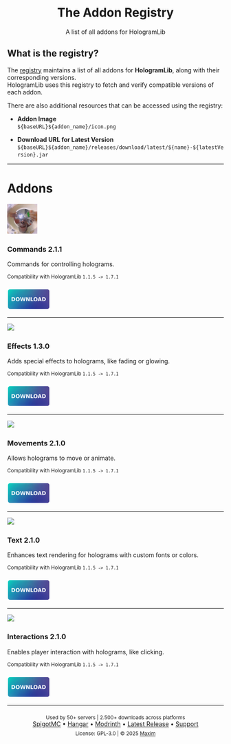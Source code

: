 <div align="center">
<h1>The Addon Registry</h1>
<p>A list of all addons for HologramLib</p>
</div>

## What is the registry?
The [registry](registry.json) maintains a list of all addons for **HologramLib**, along with their corresponding versions.  
HologramLib uses this registry to fetch and verify compatible versions of each addon.

There are also additional resources that can be accessed using the registry:
- **Addon Image**   
  `${baseURL}${addon_name}/icon.png`

- **Download URL for Latest Version**  
  `${baseURL}${addon_name}/releases/download/latest/${name}-${latestVersion}.jar`


<hr>

# Addons

<!-- ADDONS_START -->
<img src="https://github.com/HologramLib/Commands/blob/main/icon.png?raw=true" width="70"><br>
### Commands 2.1.1
Commands for controlling holograms.

<sup>Compatibility with HologramLib `1.1.5 -> 1.7.1`</sup>

<a href="https://github.com/HologramLib/Commands/releases/download/2.1.1/Commands-2.1.1.jar">
  <img width="100px" src="download.svg" alt="Download"/>
</a>

<hr>

<img src="https://github.com/HologramLib/Effects/blob/main/icon.png?raw=true" width="70"><br>
### Effects 1.3.0
Adds special effects to holograms, like fading or glowing.

<sup>Compatibility with HologramLib `1.1.5 -> 1.7.1`</sup>

<a href="https://github.com/HologramLib/Effects/releases/download/1.3.0/Effects-1.3.0.jar">
  <img width="100px" src="download.svg" alt="Download"/>
</a>

<hr>

<img src="https://github.com/HologramLib/Movements/blob/main/icon.png?raw=true" width="70"><br>
### Movements 2.1.0
Allows holograms to move or animate.

<sup>Compatibility with HologramLib `1.1.5 -> 1.7.1`</sup>

<a href="https://github.com/HologramLib/Movements/releases/download/2.1.0/Movements-2.1.0.jar">
  <img width="100px" src="download.svg" alt="Download"/>
</a>

<hr>

<img src="https://github.com/HologramLib/Text/blob/main/icon.png?raw=true" width="70"><br>
### Text 2.1.0
Enhances text rendering for holograms with custom fonts or colors.

<sup>Compatibility with HologramLib `1.1.5 -> 1.7.1`</sup>

<a href="https://github.com/HologramLib/Text/releases/download/2.1.0/Text-2.1.0.jar">
  <img width="100px" src="download.svg" alt="Download"/>
</a>

<hr>

<img src="https://github.com/HologramLib/Interactions/blob/main/icon.png?raw=true" width="70"><br>
### Interactions 2.1.0
Enables player interaction with holograms, like clicking.

<sup>Compatibility with HologramLib `1.1.5 -> 1.7.1`</sup>

<a href="https://github.com/HologramLib/Interactions/releases/download/2.1.0/Interactions-2.1.0.jar">
  <img width="100px" src="download.svg" alt="Download"/>
</a>

<hr>

<!-- ADDONS_END -->

<div align="center">
  <sub>Used by 50+ servers | 2.500+ downloads across platforms</sub><br>
  <a href="https://www.spigotmc.org/resources/111746/">SpigotMC</a> •
  <a href="https://hangar.papermc.io/max1mde/HologramLib">Hangar</a> •
  <a href="https://modrinth.com/plugin/hologramlib">Modrinth</a> •
  <a href="https://github.com/HologramLib/HologramLib/releases/latest">Latest Release</a> •
  <a href="https://discord.gg/2UTkYj26B4">Support</a><br>
  <sub>License: GPL-3.0 | © 2025 <a href="https://github.com/max1mde/">Maxim</a></sub>
</div>

